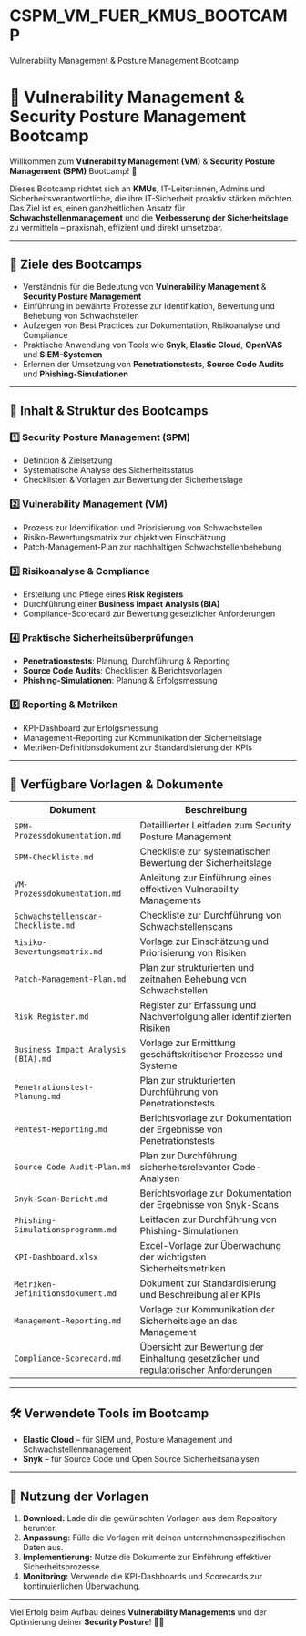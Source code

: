 # CSPM_VM_FUER_KMUS_BOOTCAMP

Vulnerability Management &amp; Posture Management Bootcamp
# 🔐 **Vulnerability Management & Security Posture Management Bootcamp**  

Willkommen zum **Vulnerability Management (VM)** & **Security Posture Management (SPM)** Bootcamp! 🚀  

Dieses Bootcamp richtet sich an **KMUs**, IT-Leiter:innen, Admins und Sicherheitsverantwortliche, die ihre IT-Sicherheit proaktiv stärken möchten. Das Ziel ist es, einen ganzheitlichen Ansatz für **Schwachstellenmanagement** und die **Verbesserung der Sicherheitslage** zu vermitteln – praxisnah, effizient und direkt umsetzbar.  

---

## 🎯 **Ziele des Bootcamps**  

- Verständnis für die Bedeutung von **Vulnerability Management** & **Security Posture Management**  
- Einführung in bewährte Prozesse zur Identifikation, Bewertung und Behebung von Schwachstellen  
- Aufzeigen von Best Practices zur Dokumentation, Risikoanalyse und Compliance  
- Praktische Anwendung von Tools wie **Snyk**, **Elastic Cloud**, **OpenVAS** und **SIEM-Systemen**  
- Erlernen der Umsetzung von **Penetrationstests**, **Source Code Audits** und **Phishing-Simulationen**  

---

## 📂 **Inhalt & Struktur des Bootcamps**  

### **1️⃣ Security Posture Management (SPM)**  
- Definition & Zielsetzung  
- Systematische Analyse des Sicherheitsstatus  
- Checklisten & Vorlagen zur Bewertung der Sicherheitslage  

### **2️⃣ Vulnerability Management (VM)**  
- Prozess zur Identifikation und Priorisierung von Schwachstellen  
- Risiko-Bewertungsmatrix zur objektiven Einschätzung  
- Patch-Management-Plan zur nachhaltigen Schwachstellenbehebung  

### **3️⃣ Risikoanalyse & Compliance**  
- Erstellung und Pflege eines **Risk Registers**  
- Durchführung einer **Business Impact Analysis (BIA)**  
- Compliance-Scorecard zur Bewertung gesetzlicher Anforderungen  

### **4️⃣ Praktische Sicherheitsüberprüfungen**  
- **Penetrationstests**: Planung, Durchführung & Reporting  
- **Source Code Audits**: Checklisten & Berichtsvorlagen  
- **Phishing-Simulationen**: Planung & Erfolgsmessung  

### **5️⃣ Reporting & Metriken**  
- KPI-Dashboard zur Erfolgsmessung  
- Management-Reporting zur Kommunikation der Sicherheitslage  
- Metriken-Definitionsdokument zur Standardisierung der KPIs  

---

## 📑 **Verfügbare Vorlagen & Dokumente**  

| **Dokument**                                   | **Beschreibung**                                                                                   |  
|-----------------------------------------------|-----------------------------------------------------------------------------------------------------|  
| `SPM-Prozessdokumentation.md`                 | Detaillierter Leitfaden zum Security Posture Management                                             |  
| `SPM-Checkliste.md`                           | Checkliste zur systematischen Bewertung der Sicherheitslage                                         |  
| `VM-Prozessdokumentation.md`                  | Anleitung zur Einführung eines effektiven Vulnerability Managements                                 |  
| `Schwachstellenscan-Checkliste.md`            | Checkliste zur Durchführung von Schwachstellenscans                                                 |  
| `Risiko-Bewertungsmatrix.md`                  | Vorlage zur Einschätzung und Priorisierung von Risiken                                              |  
| `Patch-Management-Plan.md`                    | Plan zur strukturierten und zeitnahen Behebung von Schwachstellen                                   |  
| `Risk Register.md`                            | Register zur Erfassung und Nachverfolgung aller identifizierten Risiken                             |  
| `Business Impact Analysis (BIA).md`           | Vorlage zur Ermittlung geschäftskritischer Prozesse und Systeme                                     |  
| `Penetrationstest-Planung.md`                 | Plan zur strukturierten Durchführung von Penetrationstests                                          |  
| `Pentest-Reporting.md`                        | Berichtsvorlage zur Dokumentation der Ergebnisse von Penetrationstests                              |  
| `Source Code Audit-Plan.md`                   | Plan zur Durchführung sicherheitsrelevanter Code-Analysen                                           |  
| `Snyk-Scan-Bericht.md`                        | Berichtsvorlage zur Dokumentation der Ergebnisse von Snyk-Scans                                     |  
| `Phishing-Simulationsprogramm.md`             | Leitfaden zur Durchführung von Phishing-Simulationen                                                |  
| `KPI-Dashboard.xlsx`                          | Excel-Vorlage zur Überwachung der wichtigsten Sicherheitsmetriken                                   |  
| `Metriken-Definitionsdokument.md`             | Dokument zur Standardisierung und Beschreibung aller KPIs                                           |  
| `Management-Reporting.md`                     | Vorlage zur Kommunikation der Sicherheitslage an das Management                                     |  
| `Compliance-Scorecard.md`                     | Übersicht zur Bewertung der Einhaltung gesetzlicher und regulatorischer Anforderungen               |  

---

## 🛠 **Verwendete Tools im Bootcamp**  

- **Elastic Cloud** – für SIEM und, Posture Management und Schwachstellenmanagement  
- **Snyk** – für Source Code und Open Source Sicherheitsanalysen  
---

## 🚀 **Nutzung der Vorlagen**  

1. **Download:** Lade dir die gewünschten Vorlagen aus dem Repository herunter.  
2. **Anpassung:** Fülle die Vorlagen mit deinen unternehmensspezifischen Daten aus.  
3. **Implementierung:** Nutze die Dokumente zur Einführung effektiver Sicherheitsprozesse.  
4. **Monitoring:** Verwende die KPI-Dashboards und Scorecards zur kontinuierlichen Überwachung.  

---

Viel Erfolg beim Aufbau deines **Vulnerability Managements** und der Optimierung deiner **Security Posture**! 🚀🔐  
